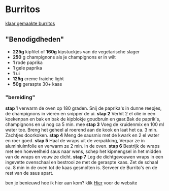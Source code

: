 # Burritos
[klaar gemaakte burritos](https://upload.wikimedia.org/wikipedia/commons/6/60/Burrito.JPG)

## "Benodigdheden"

* **225g** kipfilet of **160g** kipstuckjes van de vegetarische slager
* **250** g champignons als je champignons er in wilt
* **1** rode paprika
* **1** gele paprika
* **1** ui
* **125g** creme fraiche light
* **50g** geraspte 30+ kaas

### "bereiding"

**stap 1** verwarm de oven op 180 graden. Snij de paprika's in dunne reepjes, de champignons in vieren en snipper de ui.
**stap 2** Verhit 2 el olie in een koekenpan en bak en bak de kipblokje goudbruin en gaar.Bak de paprik's, champignons en ui nog ca 5 min. mee
**stap 3** Voeg de kruidenmix en 100 ml water toe. Breng het geheel al roerend aan de kook en laat het ca. 3 min. Zachtjes doorkoken.
**stap 4** Meng de sausmix met de kwark en 2 el water en roer goed.
**stap 5** Haal de wraps uit de verpakking, Verpar ze in aluminiuimfolie en verwarm ze 2 min. in de oven.
**stap 6** Bestrijk de wraps met een hoeveelheid saus naar wens, schep het kipmengsel in het midden van de wraps en vouw ze dicht.
**stap 7** Leg de dichtgevouwen wraps in een ingevette ovenschaal en bestrooi ze met de geraspte kaas. Zet de schaal ca. 8 min in de oven tot de kaas gesmolten is. Serveer de Burrito's en de rest van de saus apart.

ben je benieuwd hoe ik hier aan kom? klik [Hier](https://www.ah.nl/producten/product/wi221765/knorr-wereldgerechten-mexicaanse-burritos) voor de website